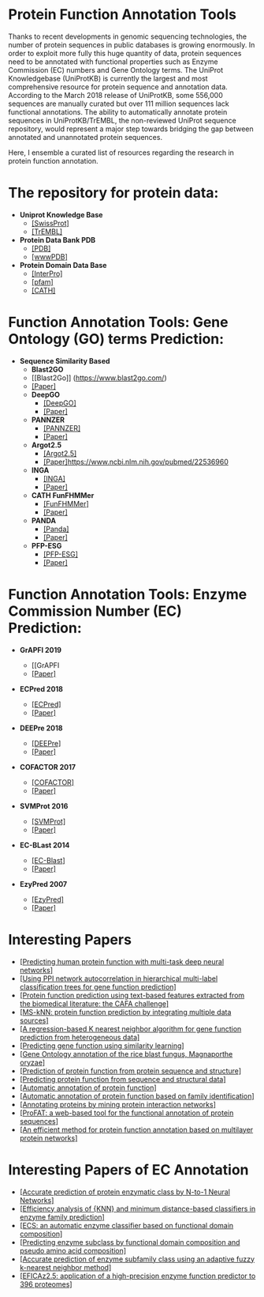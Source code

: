 # Protein Function Annotation Tools

Thanks to recent developments in genomic sequencing technologies, the number of protein sequences in public databases is growing enormously.
In order to exploit more fully this huge quantity of data, protein sequences need to be annotated with functional properties such as Enzyme Commission (EC) numbers and Gene Ontology terms. 
The UniProt Knowledgebase (UniProtKB) is currently the largest and most comprehensive resource for protein sequence and annotation data. According to the March 2018 release of UniProtKB, some 556,000 sequences are manually curated but over 111 million sequences lack functional annotations. 
The ability to automatically annotate protein sequences in UniProtKB/TrEMBL, the non-reviewed UniProt sequence repository, would represent a major step towards bridging the gap between annotated and unannotated protein sequences.

Here, I ensemble a curated list of resources regarding the research in protein function annotation. 

# The repository for protein data:
- **Uniprot Knowledge Base**
  - [[SwissProt]](https://www.uniprot.org/uniprot/?query=reviewed:yes)
  - [[TrEMBL]](https://www.uniprot.org/uniprot/?query=reviewed:no)
- **Protein Data Bank PDB**
  - [[PDB]](https://www.rcsb.org/)
  - [[wwwPDB]](http://www.wwpdb.org/)
- **Protein Domain Data Base**
  - [[InterPro]](https://www.ebi.ac.uk/interpro/)
  - [[pfam]](https://pfam.xfam.org/)
  - [[CATH]](http://www.cathdb.info/)
  
# Function Annotation Tools: Gene Ontology (GO) terms Prediction:
- **Sequence Similarity Based**
   - **Blast2GO**
    - [[Blast2Go]] (https://www.blast2go.com/)
    - [[Paper]](https://www.ncbi.nlm.nih.gov/pubmed/16081474)
  - **DeepGO**
    - [[DeepGO]](http://deepgo.bio2vec.net/deepgo/)
    - [[Paper]](https://www.ncbi.nlm.nih.gov/pmc/articles/PMC5860606/)
  - **PANNZER**
    - [[PANNZER]](http://ekhidna2.biocenter.helsinki.fi/sanspanz/)
    - [[Paper]](https://www.ncbi.nlm.nih.gov/pubmed/25653249)
  - **Argot2.5**
    - [[Argot2.5]](http://www.medcomp.medicina.unipd.it/Argot2-5/form.php)
    - [[Paper]]()https://www.ncbi.nlm.nih.gov/pubmed/22536960
  - **INGA**
    - [[INGA]](http://protein.bio.unipd.it/inga)
    - [[Paper]](https://www.ncbi.nlm.nih.gov/pubmed/26019177)
  - **CATH FunFHMMer**
    - [[FunFHMMer]](http://www.cathdb.info/search/by_funfhmmer)
    - [[Paper]](https://www.ncbi.nlm.nih.gov/pubmed/25964299)
  - **PANDA**
    - [[Panda]](http://protein.bio.unipd.it/panada/)
    - [[Paper]](https://www.ncbi.nlm.nih.gov/pubmed/24265686)
  - **PFP-ESG**
    - [[PFP-ESG]](http://kiharalab.org/software.php)
    - [[Paper]](https://www.ncbi.nlm.nih.gov/pubmed/28451967)

# Function Annotation Tools: Enzyme Commission Number (EC) Prediction:
  - **GrAPFI 2019**
    - [[GrAPFI[](https://gitlab.inria.fr/bsarker/GrAPFI)
    - [[Paper]](https://hal.inria.fr/hal-01920595)
  - **ECPred 2018**
    - [[ECPred]](http://cansyl.metu.edu.tr/ECPred.html)
    - [[Paper]](https://bmcbioinformatics.biomedcentral.com/articles/10.1186/s12859-018-2368-y)
  - **DEEPre 2018**
    - [[DEEPre]](http://www.cbrc.kaust.edu.sa/DEEPre/)
    - [[Paper]](https://www.ncbi.nlm.nih.gov/pubmed/29069344)
  - **COFACTOR 2017**
    - [[COFACTOR]](https://zhanglab.ccmb.med.umich.edu/COFACTOR/)
    - [[Paper]](https://www.ncbi.nlm.nih.gov/pmc/articles/PMC5793808/)
  - **SVMProt 2016**
    - [[SVMProt]](http://bidd2.nus.edu.sg/cgi-bin/svmprot/svmprot.cgi)
    - [[Paper]](https://www.ncbi.nlm.nih.gov/pubmed/27525735)
  - **EC-BLast 2014**
    - [[EC-Blast]](http://www.ebi.ac.uk/thornton-srv/software/rbl/)
    - [[Paper]](https://www.nature.com/articles/nmeth.2803)

  - **EzyPred 2007**
    - [[EzyPred]](http://www.csbio.sjtu.edu.cn/bioinf/EzyPred/)
    - [[Paper]](https://www.ncbi.nlm.nih.gov/pubmed/17931599)

# Interesting Papers
- [[Predicting human protein function with multi-task deep neural networks]](https://www.ncbi.nlm.nih.gov/pubmed/29889900)
- [[Using PPI network autocorrelation in hierarchical multi-label classification trees for gene function prediction]](https://www.ncbi.nlm.nih.gov/pubmed/24070402)
- [[Protein function prediction using text-based features extracted from the biomedical literature: the CAFA challenge]](https://www.ncbi.nlm.nih.gov/pubmed/23514326)
- [[MS-kNN: protein function prediction by integrating multiple data sources]](https://www.ncbi.nlm.nih.gov/pubmed/23514608)
- [[A regression-based K nearest neighbor algorithm for gene function prediction from heterogeneous data]](https://www.ncbi.nlm.nih.gov/pubmed/16723004)
- [[Predicting gene function using similarity learning]](https://www.ncbi.nlm.nih.gov/pubmed/24266903)
- [[Gene Ontology annotation of the rice blast fungus, Magnaporthe oryzae]](https://www.ncbi.nlm.nih.gov/pubmed/19278556)
- [[Prediction of protein function from protein sequence and structure]](https://www.ncbi.nlm.nih.gov/pubmed/15029827)
- [[Predicting protein function from sequence and structural data]](https://www.ncbi.nlm.nih.gov/pubmed/15963890)
- [[Automatic annotation of protein function]](https://www.ncbi.nlm.nih.gov/pubmed/15922590)
- [[Automatic annotation of protein function based on family identification]](https://www.ncbi.nlm.nih.gov/pubmed/14579359)
- [[Annotating proteins by mining protein interaction networks]](https://www.ncbi.nlm.nih.gov/pubmed/16873481)
- [[ProFAT: a web-based tool for the functional annotation of protein sequences]](https://www.ncbi.nlm.nih.gov/pubmed/17059594)
- [[An efficient method for protein function annotation based on multilayer protein networks]](https://www.ncbi.nlm.nih.gov/pmc/articles/PMC5039885/)

# Interesting Papers of EC Annotation

- [[Accurate prediction of protein enzymatic class by N-to-1 Neural Networks]](https://www.ncbi.nlm.nih.gov/pubmed/23368876)
- [[Efficiency analysis of {KNN} and minimum distance-based classifiers in enzyme family prediction]](https://www.ncbi.nlm.nih.gov/pubmed/19853514)
- [[ECS: an automatic enzyme classifier based on functional domain composition]](https://www.ncbi.nlm.nih.gov/pubmed/17500036)
- [[Predicting enzyme subclass by functional domain composition and pseudo amino acid composition]](https://www.ncbi.nlm.nih.gov/pubmed/15952744)
- [[Accurate prediction of enzyme subfamily class using an adaptive fuzzy k-nearest neighbor method]](https://www.ncbi.nlm.nih.gov/pubmed/17140725)
- [[EFICAz2.5: application of a high-precision enzyme function predictor to 396 proteomes]](https://www.ncbi.nlm.nih.gov/pubmed/22923291)
 
  
  
  
